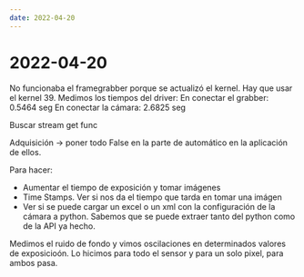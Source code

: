 ```yaml
---
date: 2022-04-20
---
```

# 2022-04-20
No funcionaba el framegrabber porque se actualizó el kernel. Hay que usar el kernel 39.
Medimos los tiempos del driver:
En conectar el grabber: 0.5464 seg
En conectar la cámara: 2.6825 seg

Buscar stream get func

Adquisición -> poner todo False en la parte de automático en la aplicación de ellos.

Para hacer:
- Aumentar el tiempo de exposición y tomar imágenes
- Time Stamps. Ver si nos da el tiempo que tarda en tomar una imágen
- Ver si se puede cargar un excel o un xml con la configuración de la cámara a python. Sabemos que se puede extraer tanto del python como de la API ya hecho.

Medimos el ruido de fondo y vimos oscilaciones en determinados valores de exposicioón. Lo hicimos para todo el sensor y para un solo pixel, para ambos pasa.

